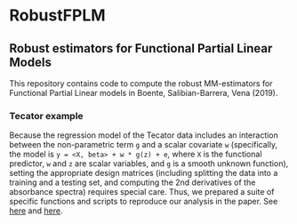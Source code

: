 # RobustFPLM
## Robust estimators for Functional Partial Linear Models 

This repository contains code to compute the robust MM-estimators 
for Functional Partial Linear models in Boente, Salibian-Barrera, Vena (2019).

### Tecator example
Because the regression model of the Tecator data includes an 
interaction between the non-parametric 
term `g` and a scalar covariate `w` (specifically, the model is
`y = <X, beta> + w * g(z) + e`, where `X` is the functional 
predictor, `w` and `z` are
scalar variables, and `g` is a smooth unknown function), setting 
the appropriate design matrices
(including splitting the data into a training and a testing set, 
and computing the 2nd derivatives
of the absorbance spectra) requires special care. 
Thus, we prepared a suite of specific 
functions and scripts to reproduce our analysis in the paper. 
See [here](tecator-specific-functions.R) and [here](script-TECATOR.R).

<!-- ### General code
Code to fit the usual Functional Partial linear Model 
(`y = <X, beta> + g(z) + e`) is [here](FPLM-Bsplines-functions.R). A 
simple step-by-step example can be found 
[here](FPLM-Bsplines-example.R). -->
